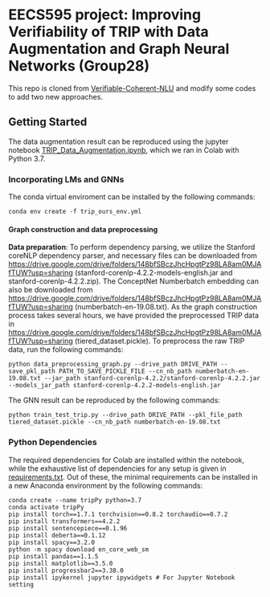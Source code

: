 # EECS595 project: Improving Verifiability of TRIP with Data Augmentation and Graph Neural Networks (Group28)
This repo is cloned from [Verifiable-Coherent-NLU](https://github.com/sled-group/Verifiable-Coherent-NLU) and modify some codes to add two new approaches.

## Getting Started
The data augmentation result can be reproduced using the jupyter notebook [TRIP_Data_Augmentation.ipynb](https://github.com/HowIII/EECS595_project_group28/blob/main/TRIP_Data_Augmentation.ipynb), which we ran in Colab with Python 3.7.  
### Incorporating LMs and GNNs
The conda virtual enviroment can be installed by the following commands:
```
conda env create -f trip_ours_env.yml
```
#### Graph construction and data preprocessing
__Data preparation__: To perform dependency parsing, we utilize the Stanford coreNLP dependency parser, and necessary files can be downloaded from https://drive.google.com/drive/folders/148bfSBczJhcHpgtPz98LA8am0MJAfTUW?usp=sharing (stanford-corenlp-4.2.2-models-english.jar and stanford-corenlp-4.2.2.zip). The ConceptNet Numberbatch embedding can also be downloaded from https://drive.google.com/drive/folders/148bfSBczJhcHpgtPz98LA8am0MJAfTUW?usp=sharing (numberbatch-en-19.08.txt).
As the graph construction process takes several hours, we have provided the preprocessed TRIP data in https://drive.google.com/drive/folders/148bfSBczJhcHpgtPz98LA8am0MJAfTUW?usp=sharing (tiered_dataset.pickle).
To preprocess the raw TRIP data, run the following commands:
```
python data_preprocessing_graph.py --drive_path DRIVE_PATH --save_pkl_path PATH_TO_SAVE_PICKLE_FILE --cn_nb_path numberbatch-en-19.08.txt --jar_path stanford-corenlp-4.2.2/stanford-corenlp-4.2.2.jar --models_jar_path stanford-corenlp-4.2.2-models-english.jar
```
The GNN result can be reproduced by the following commands:
```
python train_test_trip.py --drive_path DRIVE_PATH --pkl_file_path tiered_dataset.pickle --cn_nb_path numberbatch-en-19.08.txt
```

### Python Dependencies
The required dependencies for Colab are installed within the notebook, while the exhaustive list of dependencies for any setup is given in [requirements.txt](https://github.com/HowIII/EECS595_project_group28/blob/main/requirement.txt). Out of these, the minimal requirements can be installed in a new Anaconda environment by the following commands:
```
conda create --name tripPy python=3.7
conda activate tripPy
pip install torch==1.7.1 torchvision==0.8.2 torchaudio==0.7.2
pip install transformers==4.2.2
pip install sentencepiece==0.1.96
pip install deberta==0.1.12
pip install spacy==3.2.0
python -m spacy download en_core_web_sm
pip install pandas==1.1.5
pip install matplotlib==3.5.0
pip install progressbar2==3.38.0
pip install ipykernel jupyter ipywidgets # For Jupyter Notebook setting
```

